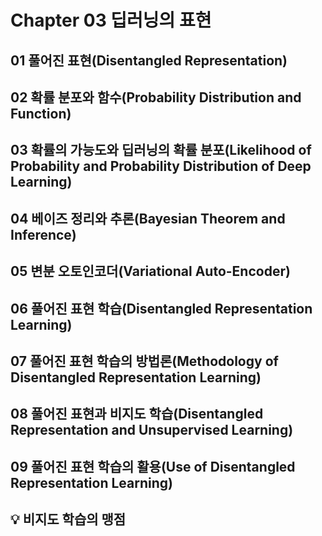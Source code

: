 # Chapter 03 딥러닝의 표현 

## 01 풀어진 표현(Disentangled Representation)

## 02 확률 분포와 함수(Probability Distribution and Function)

## 03 확률의 가능도와 딥러닝의 확률 분포(Likelihood of Probability and Probability Distribution of Deep Learning)

## 04 베이즈 정리와 추론(Bayesian Theorem and Inference)

## 05 변분 오토인코더(Variational Auto-Encoder)

## 06 풀어진 표현 학습(Disentangled Representation Learning)

## 07 풀어진 표현 학습의 방법론(Methodology of Disentangled Representation Learning)

## 08 풀어진 표현과 비지도 학습(Disentangled Representation and Unsupervised Learning)

## 09 풀어진 표현 학습의 활용(Use of Disentangled Representation Learning)

## :bulb: 비지도 학습의 맹점
